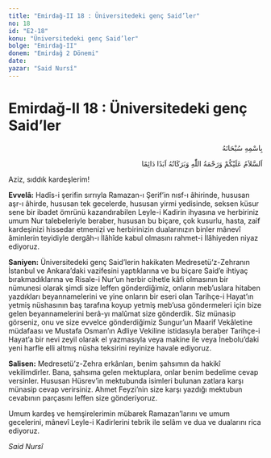 ```yaml
---
title: "Emirdağ-II 18 : Üniversitedeki genç Said’ler"
no: 18
id: "E2-18"
konu: "Üniversitedeki genç Said’ler"
bolge: "Emirdağ-II"
donem: "Emirdağ 2 Dönemi"
date: 
yazar: "Said Nursî"
---
```


# Emirdağ-II 18 : Üniversitedeki genç Said’ler

<p class="arabic" dir="rtl" title="Meal: “Her türlü noksan sıfatlardan yüce olan Allah’ın adıyla.”">بِاسْمِهِ سُبْحَانَهُ</p>

<p class="arabic" dir="rtl" title="Meal: “Allah’ın selâmı, rahmeti ve bereketleri, ebedî ve dâimî olarak üzerinize olsun.”">اَلسَّلاَمُ عَلَيْكُمْ وَرَحْمَةُ اللّٰهِ وَبَرَكَاتُهُ اَبَدًا دَائِمًا</p>

Aziz, sıddık kardeşlerim!

**Evvelâ:** Hadîs-i şerifin sırrıyla Ramazan-ı Şerif’in nısf-ı âhirinde, hususan aşr-ı âhirde, hususan tek gecelerde, hususan yirmi yedisinde, seksen küsur sene bir ibadet ömrünü kazandırabilen Leyle-i Kadirin ihyasına ve herbiriniz umum Nur talebeleriyle beraber, hususan bu biçare, çok kusurlu, hasta, zaif kardeşinizi hissedar etmenizi ve herbirinizin dualarınızın binler mânevî âminlerin teyidiyle dergâh-ı İlâhîde kabul olmasını rahmet-i İlâhiyeden niyaz ediyoruz.

**Saniyen:** Üniversitedeki genç Said’lerin hakikaten Medresetü’z-Zehranın İstanbul ve Ankara’daki vazifesini yaptıklarına ve bu biçare Said’e ihtiyaç bırakmadıklarına ve Risale-i Nur’un herbir cihetle kâfi olmasının bir nümunesi olarak şimdi size leffen gönderdiğimiz, onların meb’uslara hitaben yazdıkları beyannamelerini ve yine onların bir eseri olan Tarihçe-i Hayat’ın yetmiş nüshasının baş tarafına koyup yetmiş meb’usa göndermeleri için bize gelen beyannamelerini berâ-yı malûmat size gönderdik. Siz münasip görseniz, onu ve size evvelce gönderdiğimiz Sungur’un Maarif Vekâletine müdafaası ve Mustafa Osman’ın Adliye Vekiline istidasıyla beraber Tarihçe-i Hayat’a bir nevi zeyil olarak el yazmasıyla veya makine ile veya İnebolu’daki yeni harfle elli altmış nüsha teksirini reyinize havale ediyoruz.

**Salisen:** Medresetü’z-Zehra erkânları, benim şahsımın da hakikî vekilimdirler. Bana, şahsıma gelen mektuplara, onlar benim bedelime cevap versinler. Hususan Hüsrev’in mektubunda isimleri bulunan zatlara karşı münasip cevap verirsiniz. Ahmet Feyzi’nin size karşı yazdığı mektubun cevabının parçasını leffen size gönderiyoruz.

Umum kardeş ve hemşirelerimin mübarek Ramazan’larını ve umum gecelerini, mânevî Leyle-i Kadirlerini tebrik ile selâm ve dua ve dualarını rica ediyoruz.

*Said Nursî*
